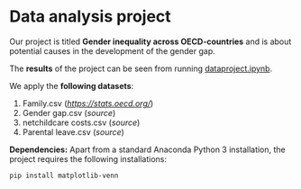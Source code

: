# Data analysis project

Our project is titled **Gender inequality across OECD-countries** and is about potential causes in the development of the gender gap.

The **results** of the project can be seen from running [dataproject.ipynb](dataproject.ipynb).

We apply the **following datasets**:

1. Family.csv (*https://stats.oecd.org/*) 
2. Gender gap.csv (*source*)
3. netchildcare costs.csv (*source*)
4. Parental leave.csv (*source*)

**Dependencies:** Apart from a standard Anaconda Python 3 installation, the project requires the following installations:

``pip install matplotlib-venn``

